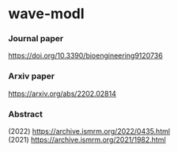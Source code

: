 # wave-modl

### Journal paper
https://doi.org/10.3390/bioengineering9120736 <br />

### Arxiv paper
https://arxiv.org/abs/2202.02814  <br />

### Abstract      
(2022) https://archive.ismrm.org/2022/0435.html <br />
(2021) https://archive.ismrm.org/2021/1982.html
